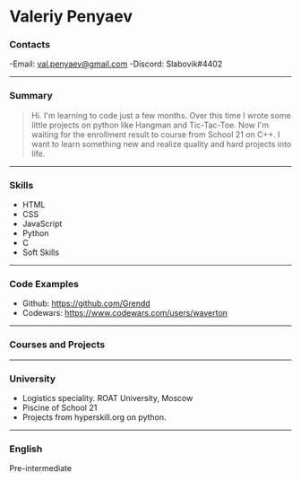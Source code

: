 # Valeriy Penyaev


### Contacts

-Email: val.penyaev@gmail.com
-Discord: Slabovik#4402


---

### Summary
>  Hi. I'm learning to code just a few months. Over this time I wrote some little projects on python like Hangman and Tic-Tac-Toe. Now I'm waiting for the enrollment result to course from School 21 on C++. I want to learn something new and realize quality and hard projects into life.

---

### Skills
- HTML
- CSS
- JavaScript 
- Python
- C
- Soft Skills

---

### Code Examples

- Github: https://github.com/Grendd
- Codewars: https://www.codewars.com/users/waverton

---

### Courses and Projects



---

### University

- Logistics speciality. ROAT University, Moscow
- Piscine of School 21
- Projects from hyperskill.org on python.


---

### English

Pre-intermediate